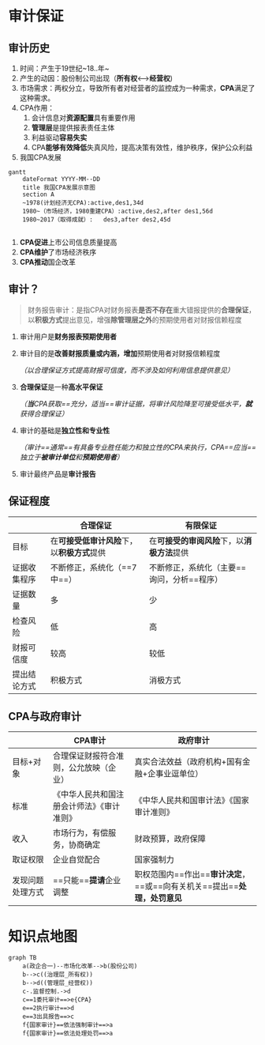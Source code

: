 # 审计保证

## 审计历史

1. 时间：产生于19世纪~18..年~
2. 产生的动因：股份制公司出现（**所有权**<——>**经营权**)
3. 市场需求：两权分立，导致所有者对经营者的监控成为一种需求，**CPA**满足了这种需求。
4. CPA作用：  
   1. 会计信息对**资源配置**具有重要作用
   2. **管理层**是提供报表责任主体
   3. 利益驱动**容易失实**
   4. CPA**能够有效降低**失真风险，提高决策有效性，维护秩序，保护公众利益
5. 我国CPA发展

```mermaid
gantt
	dateFormat YYYY-MM--DD
	title 我国CPA发展示意图
	section A 
	~1978(计划经济无CPA):active,des1,34d
	1980~（市场经济，1980重建CPA）:active,des2,after des1,56d
	1980~2017（取得成就）:   des3,after des2,45d
	
```

1. **CPA促进**上市公司信息质量提高
2. **CPA维护**了市场经济秩序
3. **CPA推动**国企改革

## 审计？

> 财务报告审计：是指CPA对财务报表**是否不存在**重大错报提供的**合理保证**，以**积极方式**提出意见，增强**除管理层之外**的预期使用者对财报信赖程度

1. 审计用户是**财务报表预期使用者**

2. 审计目的是**改善财报质量或内涵，增加**预期使用者对财报信赖程度

   *（以合理保证方式提高财报可信度，而不涉及如何利用信息提供意见）*

3. **合理保证**是一种**高水平保证**

   *（**当**CPA获取==充分，适当==审计证据，将审计风险降至可接受低水平，**就**获得合理保证）*

4. 审计的基础是**独立性和专业性**

   *（审计==通常==有具备专业胜任能力和独立性的CPA来执行，CPA==应当==独立于**被审计单位**和**预期使用者**）*

5. 审计最终产品是**审计报告**

## 保证程度

|        | 合理保证                       | 有限保证                       |
| ------ | -------------------------- | -------------------------- |
| 目标     | 在**可接受低审计风险**下，以**积极方式**提供 | 在**可接受的审阅风险**下，以**消极方法**提供 |
| 证据收集程序 | 不断修正，系统化（==7中==）           | 不断修正，系统化（主要==询问，分析==程序）    |
| 证据数量   | 多                          | 少                          |
| 检查风险   | 低                          | 高                          |
| 财报可信度  | 较高                         | 较低                         |
| 提出结论方式 | 积极方式                       | 消极方式                       |

## CPA与政府审计

|          | CPA审计                 | 政府审计                                     |
| -------- | --------------------- | ---------------------------------------- |
| 目标+对象    | 合理保证财报符合准则，公允放映（企业）   | 真实合法效益（政府机构+国有金融+企事业逗单位）                 |
| 标准       | 《中华人民共和国注册会计师法》《审计准则》 | 《中华人民共和国审计法》《国家审计准则》                     |
| 收入       | 市场行为，有偿服务，协商确定        | 财政预算，政府保障                                |
| 取证权限     | 企业自觉配合                | 国家强制力                                    |
| 发现问题处理方式 | ==只能==**提请**企业调整      | 职权范围内==作出==**审计决定**，==或==向有关机关==提出==**处理，处罚意见** |

# 知识点地图

```mermaid
graph TB
	a(政企合一)--市场化改革-->b(股份公司)
	b-->c((治理层_所有权))
	b-->d((管理层_经营权))
	c-.监督控制.->d
	c==1委托审计==>e{CPA}
	e==2执行审计==>d
	e==3出具报告==>c
	f{国家审计}==依法强制审计==>a
	f{国家审计}==依法处理处罚==>a
```

